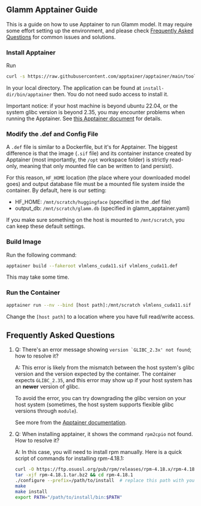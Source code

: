 ## Glamm Apptainer Guide

This is a guide on how to use Apptainer to run Glamm model.
It may require some effort setting up the environment, and please check [Frequently Asked Questions](#frequently-asked-questions) for common issues and solutions.

### Install Apptainer
Run
```bash
curl -s https://raw.githubusercontent.com/apptainer/apptainer/main/tools/install-unprivileged.sh | bash -s - install-dir
```

In your local directory. The application can be found at `install-dir/bin/apptainer` then. You do not need sudo access to install it.

Important notice: if your host machine is beyond ubuntu 22.04, or the system glibc version is beyond 2.35, you may encounter problems when running the Apptainer. See [this Apptainer document](https://apptainer.org/docs/user/main/gpu.html) for details.

### Modify the .def and Config File
A `.def` file is similar to a Dockerfile, but it's for Apptainer. The biggest difference is that the image (`.sif` file) and its container instance created by Apptainer (most importantly, the `/opt` workspace folder) is strictly read-only, meaning that only mounted file can be written to (and persist).

For this reason, `HF_HOME` location (the place where your downloaded model goes) and output database file must be a mounted file system inside the container. By default, here is our setting:

 - HF_HOME: `/mnt/scratch/huggingface` (specified in the .def file)
 - output_db: `/mnt/scratch/glamm.db` (specified in glamm_apptainer.yaml)

If you make sure something on the host is mounted to `/mnt/scratch`, you can keep these default settings.

### Build Image
Run the following command:
```bash
apptainer build --fakeroot vlmlens_cuda11.sif vlmlens_cuda11.def
```

This may take some time.

### Run the Container
```bash
apptainer run --nv --bind [host path]:/mnt/scratch vlmlens_cuda11.sif
```

Change the `[host path]` to a location where you have full read/write access.


## Frequently Asked Questions
1. Q: There's an error message showing ``version `GLIBC_2.3x' not found``; how to resolve it?

   A: This error is likely from the mismatch between the host system's glibc version and the version expected by the container. The container expects `GLIBC_2.35`, and this error may show up if your host system has an **newer** version of glibc.

   To avoid the error, you can try downgrading the glibc version on your host system (sometimes, the host system supports flexible glibc versions through `module`).

   See more from the [Apptainer documentation](https://apptainer.org/docs/user/main/gpu.html).


2. Q: When installing apptainer, it shows the command `rpm2cpio` not found. How to resolve it?

    A: In this case, you will need to install rpm manually. Here is a quick script of commands for installing rpm-4.18.1:

    ```bash
    curl -O https://ftp.osuosl.org/pub/rpm/releases/rpm-4.18.x/rpm-4.18.1.tar.bz2
    tar -xjf rpm-4.18.1.tar.bz2 && cd rpm-4.18.1
    ./configure --prefix=/path/to/install  # replace this path with your preferred one
    make
    make install
    export PATH="/path/to/install/bin:$PATH"
    ```
